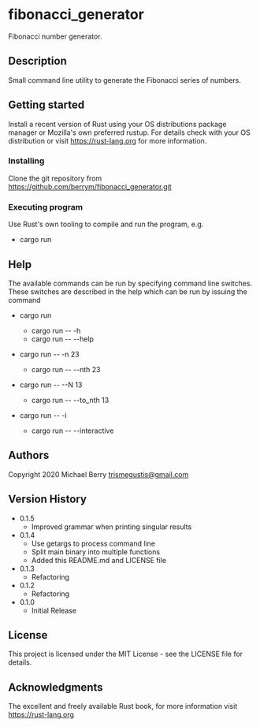 # fibonacci_generator

Fibonacci number generator.

## Description

Small command line utility to generate the Fibonacci series of numbers.

## Getting started

Install a recent version of Rust using your OS distributions package manager or Mozilla's own preferred rustup.  For details check with your OS distribution or visit https://rust-lang.org for more information.

### Installing

Clone the git repository from https://github.com/berrym/fibonacci_generator.git

### Executing program

Use Rust's own tooling to compile and run the program, e.g.

* cargo run

## Help

The available commands can be run by specifying command line switches.
These switches are described in the help which can be run by issuing the command

* cargo run
    * cargo run -- -h
	* cargo run -- --help

* cargo run -- -n 23
    * cargo run -- --nth 23

* cargo run -- --N 13
    * cargo run -- --to_nth 13

* cargo run -- -i
    * cargo run -- --interactive

## Authors

Copyright 2020
Michael Berry <trismegustis@gmail.com>

## Version History
* 0.1.5
    * Improved grammar when printing singular results
* 0.1.4
    * Use getargs to process command line
	* Split main binary into multiple functions
	* Added this README.md and LICENSE file
* 0.1.3
    * Refactoring
* 0.1.2
    * Refactoring
* 0.1.0
    * Initial Release

## License

This project is licensed under the MIT License - see the LICENSE file  for details.

## Acknowledgments

The excellent and freely available Rust book, for more information visit https://rust-lang.org
